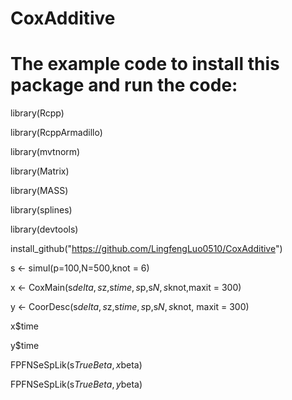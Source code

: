 # CoxAdditive
# The example code to install this package and run the code:
library(Rcpp)

library(RcppArmadillo)

library(mvtnorm)

library(Matrix)

library(MASS)

library(splines)

library(devtools)

install_github("https://github.com/LingfengLuo0510/CoxAdditive")

s       <- simul(p=100,N=500,knot = 6)  

x       <- CoxMain(s$delta,s$z,s$time,s$p,s$N, s$knot,maxit = 300)

y       <- CoorDesc(s$delta,s$z,s$time,s$p,s$N, s$knot, maxit = 300)

x$time

y$time

FPFNSeSpLik(s$TrueBeta,x$beta)

FPFNSeSpLik(s$TrueBeta,y$beta)

